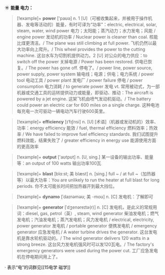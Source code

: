 ☀ <span class="category">**能量 电力：**</span>
>[!example]+ <span class="vocabulary">**power**</span> ['paʊə] 
> <span class="definition">n. 1 [U]（可被收集起来，并被用于操作机器、发电等活动的）能量，有时可译为“功率”：</span>electric, electrical, solar, steam, water, wind power 电力；太阳能；蒸汽动力；水力发电；风能 / engine power 发动机的功率 / Nuclear power is cleaner than coal. 核能比煤更清洁。/ The plane was still climbing at full power. 飞机仍然以最大功率向上爬升。/ This wheel provides the power to the cutting machine. 这台水车为切割机提供动力。<span class="definition">2 [U] 对公众的电力供应：</span>to switch off the power 关掉电源 / Power has been restored. 供电已恢复。/ The power has gone off. 停电了。/ power line, power source, power supply, power system 输电线；电源；供电；电力系统 / power tool 电动工具 / power plant 发电厂 / power failure 停电 / power consumption 电力消耗 / to generate power 发电 <span class="definition">vt. 常用被动式，为一部机器或交通工具的运转提供动力或能量，即驱动、推动：</span>The aircraft is powered by a jet engine. 这架飞机由喷气发动机驱动。/ The battery could power an electric car for 600 miles on a single charge. 这种电池每充电一次可驱动一辆电动汽车行驶600英里。
                      
>[!example]+ <span class="vocabulary">**efficiency**</span> [ɪˈfɪʃnsi]
> <span class="definition">n. [U] [术语]（机器或发动机的）效率、功率：</span>energy efficiency 能效 / fuel, thermal efficiency 燃料效率；热效率 / We have failed to improve fuel efficiency standards. 我们试图提升燃料效能，结果失败了 / greater efficiency in energy use 能源使用方面的更高效率
 
>[!example]+ <span class="vocabulary">**output**</span> ['aʊtpʊt] 
> <span class="definition">n. [U, sing.] 某一设备的输出功率、能量等：</span>an output of 100 watts 输出功率100瓦

>[!example]+ <span class="vocabulary">**blast**</span> [blɑ:st; 美 blæst]
> <span class="definition">n. [sing.] full ~ / at full ~（加热器等）以最大功率：</span>You are unlikely to run the heater at full blast for long periods. 你不太可能长时间把加热器开到最大挡位。
           
>[!example]+ <span class="vocabulary">**dynamo**</span> [ˈdaɪnəməʊ; 美 -moʊ]
> <span class="definition">n. [C] 发电机：</span>了解即可
           
>[!example]+ <span class="vocabulary">**generator**</span> [ˈdʒenəreɪtə(r)]
> <span class="definition">n. [C] 发电机，是此义的常规用词：</span>diesel, gas, petrol（英）, steam, wind generator 柴油发电机；燃气发电机；汽油发电机；蒸汽发电机；风力发电机 / electrical, electricity, power generator 发电机 / portable generator 便携发电机 / emergency generator 应急发电机 / A water turbine drives the generator. 这台发电机是靠水轮机驱动的。/ The wind generator delivers 120 watts in a strong breeze. 这台风力发电机强风时可以发120瓦电。/ The factory's emergency generators were used during the power cut. 工厂应急发电机在停电期间用上了。

· 表示“电”的词群见[[15电学 磁学]]
